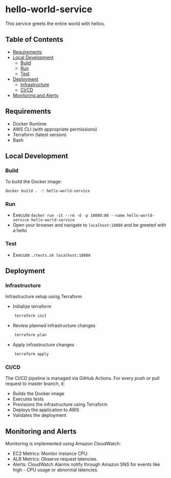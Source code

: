 # hello-world-service

This service greets the entire world with hellos.

## Table of Contents

- [Requirements](#requirements)
- [Local Development](#local-development)
    - [Build](#build)
    - [Run](#run)
    - [Test](#test)
- [Deployment](#deployment)
    - [Infrastructure](#infrastructure)
    - [CI/CD](#cicd)
- [Monitoring and Alerts](#monitoring-and-alerts)

## Requirements

- Docker Runtime
- AWS CLI (with appropriate permissions)
- Terraform (latest version)
- Bash

## Local Development

### Build

To build the Docker image:

```bash
docker build . -t hello-world-service
```

### Run

* Execute `docker run -it --rm -d -p 18080:80 --name hello-world-service hello-world-service`
* Open your browser and navigate to `localhost:18080` and be greeted with a hello

### Test

* Execute `./tests.sh localhost:18080`

## Deployment

### Infrastructure
Infrastructure setup using Terraform

* Initialize terraform

```bash
    terraform init
```
* Review planned infrastructure changes

```bash
    terraform plan
```

* Apply infrastructure changes

```bash
    terraform apply
```

### CI/CD
The CI/CD pipeline is managed via GitHub Actions. For every push or pull request to master branch, it:

- Builds the Docker image
- Executes tests
- Provisions the infrastructure using Terraform
- Deploys the application to AWS
- Validates the deployment

## Monitoring and Alerts
Monitoring is implemented using Amazon CloudWatch:

- EC2 Metrics: Monitor instance CPU.
- ALB Metrics: Observe request latencies.
- Alerts: CloudWatch Alarms notify through Amazon SNS for events like high - CPU usage or abnormal latencies.